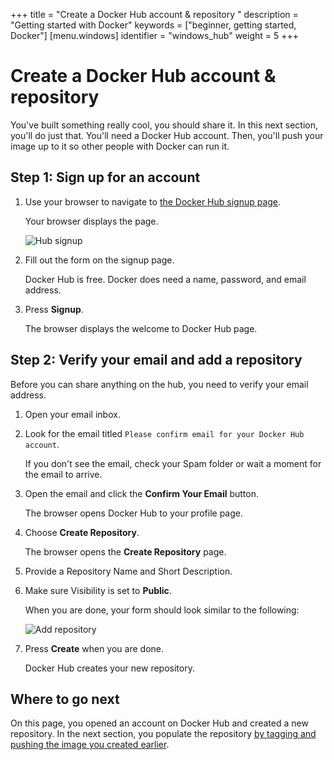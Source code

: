 +++
title = "Create a Docker Hub account & repository "
description = "Getting started with Docker"
keywords = ["beginner, getting started, Docker"]
[menu.windows]
identifier = "windows_hub"
weight = 5
+++

# Create a Docker Hub account & repository

You've built something really cool, you should share it. In this next section,
you'll do just that. You'll need a Docker Hub account. Then, you'll push your
image up to it so other people with Docker can run it.


## Step 1: Sign up for an account

1. Use your browser to navigate to <a href="https://hub.docker.com/?utm_source=getting_started_guide&utm_medium=embedded_Windows&utm_campaign=create_docker_hub_account" target="_blank">the Docker Hub signup page</a>.

	Your browser displays the page.

	  ![Hub signup](/tutimg/hub_signup.png)

2. Fill out the form on the signup page.

	Docker Hub is free. Docker does need a name, password, and email address.

3. Press **Signup**.

	The browser displays the welcome to Docker Hub page.


## Step 2: Verify your email and add a repository

Before you can share anything on the hub, you need to verify your email address.

1. Open your email inbox.

2. Look for the email titled `Please confirm email for your Docker Hub account`.

	  If you don't see the email, check your Spam folder or wait a moment for the email to arrive.

2. Open the email and click the **Confirm Your Email** button.

	 The browser opens Docker Hub to your profile page.

4. Choose **Create Repository**.

	The browser opens the **Create Repository** page.

5. Provide a Repository Name and Short Description.

6. Make sure Visibility is set to **Public**.

    When you are done, your form should look similar to the following:

    ![Add repository](/tutimg/add_repository.png)

6. Press **Create** when you are done.

	Docker Hub creates your new repository.

## Where to go next

On this page, you opened an account on Docker Hub and created a new repository.
In the next section, you populate the repository [by tagging and pushing the
image you created earlier](/windows/step_six).


&nbsp;
